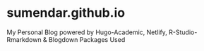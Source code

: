 # sumendar.github.io
My Personal Blog powered by Hugo-Academic, Netlify, R-Studio-Rmarkdown & Blogdown Packages Used
